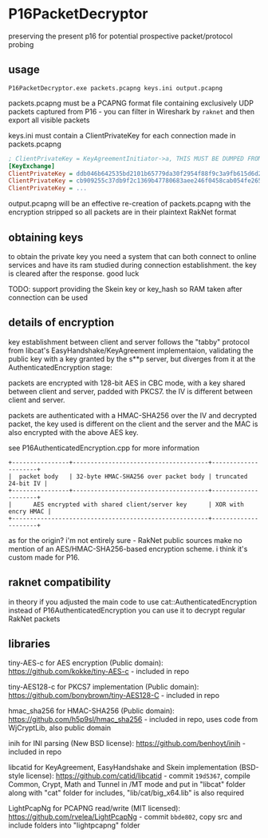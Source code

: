 # P16PacketDecryptor

preserving the present p16 for potential prospective packet/protocol probing

## usage

`P16PacketDecryptor.exe packets.pcapng keys.ini output.pcapng`

packets.pcapng must be a PCAPNG format file containing exclusively UDP packets captured from P16 - you can filter in Wireshark by `raknet` and then export all visible packets

keys.ini must contain a ClientPrivateKey for each connection made in packets.pcapng

```ini
; ClientPrivateKey = KeyAgreementInitiator->a, THIS MUST BE DUMPED FROM RAM!
[KeyExchange]
ClientPrivateKey = ddb046b642535bd2101b65779da30f2954f88f9c3a9fb615d6d2f4dd101d363b
ClientPrivateKey = cb909255c37db9f2c1369b47780683aee246f0458cab054fe265187edcd1f113
ClientPrivateKey = ...
```

output.pcapng will be an effective re-creation of packets.pcapng with the encryption stripped so all packets are in their plaintext RakNet format

## obtaining keys

to obtain the private key you need a system that can both connect to online services and have its ram studied during connection establishment. the key is cleared after the response. good luck

TODO: support providing the Skein key or key_hash so RAM taken after connection can be used

## details of encryption

key establishment between client and server follows the "tabby" protocol from libcat's EasyHandshake/KeyAgreement implementaion, validating the public key with a key granted by the s\*\*p server, but diverges from it at the AuthenticatedEncryption stage:

packets are encrypted with 128-bit AES in CBC mode, with a key shared between client and server, padded with PKCS7. the IV is different between client and server.

packets are authenticated with a HMAC-SHA256 over the IV and decrypted packet, the key used is different on the client and the server and the MAC is also encrypted with the above AES key.

see P16AuthenticatedEncryption.cpp for more information

```
+----------------+--------------------------------------+---------------------+
|  packet body   | 32-byte HMAC-SHA256 over packet body | truncated 24-bit IV |
+----------------+--------------------------------------+---------------------+
|      AES encrypted with shared client/server key      | XOR with encry HMAC |
+-------------------------------------------------------+---------------------+
```

as for the origin? i'm not entirely sure - RakNet public sources make no mention of an AES/HMAC-SHA256-based encryption scheme. i think it's custom made for P16.

## raknet compatibility

in theory if you adjusted the main code to use cat::AuthenticatedEncryption instead of P16AuthenticatedEncryption you can use it to decrypt regular RakNet packets

## libraries

tiny-AES-c for AES encryption (Public domain): https://github.com/kokke/tiny-AES-c - included in repo

tiny-AES128-c for PKCS7 implementation (Public domain): https://github.com/bonybrown/tiny-AES128-C - included in repo

hmac_sha256 for HMAC-SHA256 (Public domain): https://github.com/h5p9sl/hmac_sha256 - included in repo, uses code from WjCryptLib, also public domain

inih for INI parsing (New BSD license): https://github.com/benhoyt/inih - included in repo

libcatid for KeyAgreement, EasyHandshake and Skein implementation (BSD-style license): https://github.com/catid/libcatid - commit `19d5367`, compile Common, Crypt, Math and Tunnel in /MT mode and put in "libcat" folder along with "cat" folder for includes, "lib/cat/big_x64.lib" is also required

LightPcapNg for PCAPNG read/write (MIT licensed): https://github.com/rvelea/LightPcapNg - commit `bbde802`, copy src and include folders into "lightpcapng" folder
